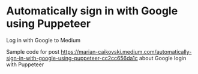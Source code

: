 # Automatically sign in with Google using Puppeteer
Log in with Google to Medium

Sample code for post https://marian-caikovski.medium.com/automatically-sign-in-with-google-using-puppeteer-cc2cc656da1c about Google login with Puppeteer
